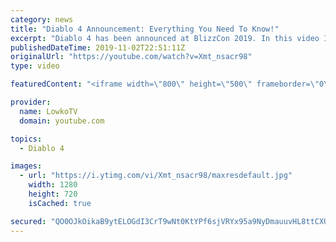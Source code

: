 ```yaml
---
category: news
title: "Diablo 4 Announcement: Everything You Need To Know!"
excerpt: "Diablo 4 has been announced at BlizzCon 2019. In this video I go over everything you need to know about this upcoming Blizzard Entertainment game."
publishedDateTime: 2019-11-02T22:51:11Z
originalUrl: "https://youtube.com/watch?v=Xmt_nsacr98"
type: video

featuredContent: "<iframe width=\"800\" height=\"500\" frameborder=\"0\" src=\"https://www.youtube.com/embed/Xmt_nsacr98\" allow=\"accelerometer; autoplay; encrypted-media; gyroscope; picture-in-picture\" allowfullscreen></iframe>"

provider:
  name: LowkoTV
  domain: youtube.com

topics:
  - Diablo 4

images:
  - url: "https://i.ytimg.com/vi/Xmt_nsacr98/maxresdefault.jpg"
    width: 1280
    height: 720
    isCached: true

secured: "QO0OJkOikaB9ytELOGdI3CrT9wNt0KtYPf6sjVRYx95a9NyDmauuvHL8ttCXUNwt3NhFUuKxCrgUNYz8W++sLOmPn2UwRG3nzpirY2X0vbMP1rdNtT85jSFEkd7cBkqTyA5itV5nTW+YFKUP2KjfJ1+wOjxXeGTXwzxyZy4o/5PwDfq81QNghS70OsnXk8xajWzWx6AIdA9LtIakSGSc9xwXDYrRdEx/HsZPv7aAX5ZF9/qcQ92R6LNk2SEBqKAxpN6twe6avo5OaRgN01G0kXS7JlfHHN+s6/baGxExQA7Yuqp1UfJ/XAknONE1k9h9MBaJLfUYvUZuGU7/htq/cxJufaNyjHAQ5Aa024Ouik2odDX/K+l69U9pNusUGIBs0QcGNU6X0MrkqarKqpIWoNsIMhfcT4wanoi3AsZJ3yStRMBrUAEfuIpNshYI9DbC;a7MzdIAQUHaqDY7b+rsTVA=="
---
```


